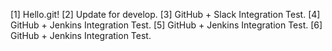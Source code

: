 [1] Hello.git!
[2] Update for develop.
[3] GitHub + Slack Integration Test.
[4] GitHub + Jenkins Integration Test.
[5] GitHub + Jenkins Integration Test.
[6] GitHub + Jenkins Integration Test.